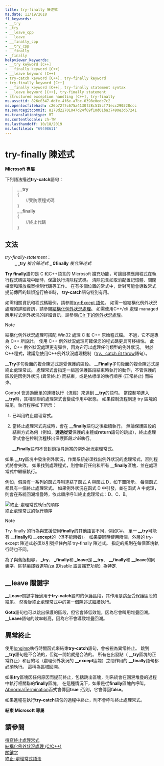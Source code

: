 ```yaml
---
title: try-finally 陳述式
ms.date: 11/19/2018
f1_keywords:
- __try
- _try
- __leave_cpp
- __leave
- __finally_cpp
- __try_cpp
- __finally
- _finally
helpviewer_keywords:
- __try keyword [C++]
- __finally keyword [C++]
- __leave keyword [C++]
- try-catch keyword [C++], try-finally keyword
- try-finally keyword [C++]
- __finally keyword [C++], try-finally statement syntax
- __leave keyword [C++], try-finally statement
- structured exception handling [C++], try-finally
ms.assetid: 826e0347-ddfe-4f6e-a7bc-0398e0edc7c2
ms.openlocfilehash: c26b72f7c675a4130f38c515cf71ecc290328ccc
ms.sourcegitcommit: 8178d22701047d24f69f10d01ba37490e3d67241
ms.translationtype: MT
ms.contentlocale: zh-TW
ms.lasthandoff: 10/18/2019
ms.locfileid: "69498611"
---
```

# <a name="try-finally-statement"></a>try-finally 陳述式

**Microsoft 專屬**

下列語法描述**try-catch**語句：

> **\_ \_try**<br/>
> {<br/>
> &nbsp; &nbsp; &nbsp; &nbsp;//受防護程式碼<br/>
> }<br/>
> **\_ \_finally**<br/>
> {<br/>
> &nbsp; &nbsp; &nbsp; &nbsp;//終止代碼<br/>
> }

## <a name="grammar"></a>文法

*try-finally-statement*：<br/>
&nbsp; &nbsp; &nbsp; &nbsp; **\_ \_try** *複合陳述式* **\_ 0finally** *複合陳述式*

**Try finally**語句是 C 和C++語言的 Microsoft 擴充功能，可讓目標應用程式在執行程式碼區塊中斷時，保證執行清除程式碼。 清除包含如取消配置記憶體、關閉檔案和釋放檔案控制代碼等工作。 在有多個位置的常式中，針對可能會導致常式提前傳回的錯誤進行檢查時， **try-catch**語句特別有用。

如需相關資訊和程式碼範例，請參閱[try-Except 語句](../cpp/try-except-statement.md)。 如需一般結構化例外狀況處理的詳細資訊，請參閱[結構化例外狀況處理](../cpp/structured-exception-handling-c-cpp.md)。 如需使用C++/cli 處理 managed 應用程式例外狀況的詳細資訊，請參閱[/Clr 下的例外狀況處理](../extensions/exception-handling-cpp-component-extensions.md)。

> [!NOTE]
> 結構化例外狀況處理可搭配 Win32 處理 C 和 C++ 原始程式檔。 不過，它不是專為 C++ 所設計。 使用 C++ 例外狀況處理可確保您的程式碼更具可移植性。 此外，C++ 例外狀況處理更有彈性，因為它可以處理任何類型的例外狀況。 對於C++程式，建議您使用C++例外狀況處理機制（[try、catch 和 throw](../cpp/try-throw-and-catch-statements-cpp.md)語句）。

**__Try**子句後面的複合陳述式是受保護的區段。 **__Finally**子句後面的複合陳述式是終止處理常式。 處理常式會指定一組當保護區段結束時執行的動作，不管保護的區段是因例外狀況 (異常終止) 而結束，或是依標準的執行順序 (正常終止) 而結束。

Control 會透過簡單的連續執行（流經）來達到 **__try**的語句。 當控制項進入 **__try**時，其相關聯的處理常式會變成作用中狀態。 如果控制流程到達 try 區塊的結尾，執行程序如下所示：

1. 已叫用終止處理常式。

1. 當終止處理常式完成時，會在 **__finally**語句之後繼續執行。 無論保護區段的結束方式為何（例如，**透過從受**保護的主體或**return**語句的跳出），終止處理常式會在控制流程移出保護區段*之前*執行。

   **__Finally**語句不會封鎖搜尋適當的例外狀況處理常式。

如果 **__try**區塊中發生例外狀況，作業系統必須找出例外狀況的處理常式，否則程式將會失敗。 如果找到處理程式，則會執行任何和所有 **__finally**區塊，並在處理常式中繼續執行。

例如，假設有一系列的函式呼叫連結了函式 A 與函式 D，如下圖所示。 每個函式都具有一個終止處理常式。 如果例外狀況在函式 D 中引發，並在函式 A 中處理，則會在系統回溯堆疊時，依此順序呼叫終止處理常式：D、C、B。

![終止&#45;處理常式執行的順序](../cpp/media/vc38cx1.gif "終止&#45;處理常式執行的順序") <br/>
終止處理常式的執行順序

> [!NOTE]
> Try-finally 的行為與支援使用**finally**的其他語言不同，例如C#。  單一 **__try**可能有 **__finally**和 **__except**的（但不能兩者）。  如果要同時使用兩個，外層的 try-except 陳述式必須以引號括住內部 try-finally 陳述式。  指定的規則在每個區塊執行時也不同。

為了與舊版相容， **_try**、 **_finally**和 **_leave**是 **__try**、 **__finally**和 **__leave**的同義字，除非編譯器選項[/za \(Disable 語言擴充功能）](../build/reference/za-ze-disable-language-extensions.md)為特定.

## <a name="the-__leave-keyword"></a>__leave 關鍵字

**__Leave**關鍵字僅適用于**try-catch**語句的保護區段，其作用是跳至受保護區段的結尾。 然後從終止處理常式中的第一個陳述式繼續執行。

**Goto**語句也可以跳出保護的區段，但它會降低效能，因為它會叫用堆疊回溯。 **__Leave**語句的效率較高，因為它不會導致堆疊回溯。

## <a name="abnormal-termination"></a>異常終止

使用[longjmp](../c-runtime-library/reference/longjmp.md)執行時間函式來結束**try-catch**語句，會被視為異常終止。 跳到 **__try**語句是不合法的，但從一開始就是合法的。 所有在出發點（ **__try**區塊的正常終止）和目的地（處理例外狀況的 **__except**區塊）之間作用的 **__finally**語句都必須執行。 這稱為區域回溯。

如果**try**區塊因任何原因而提前終止，包括跳出區塊，則系統會在回溯堆疊的過程中執行相關聯的**finally**區塊。 在這種情況下，如果是從**finally**區塊內呼叫， [AbnormalTermination](/windows/win32/Debug/abnormaltermination)函式會傳回**true** ;否則，它會傳回**false**。

如果進程在執行**try-catch**語句的過程中終止，則不會呼叫終止處理常式。

**結束 Microsoft 專屬**

## <a name="see-also"></a>請參閱

[撰寫終止處理常式](../cpp/writing-a-termination-handler.md)<br/>
[結構化例外狀況處理 (C/C++)](../cpp/structured-exception-handling-c-cpp.md)<br/>
[關鍵字](../cpp/keywords-cpp.md)<br/>
[終止-處理常式語法](/windows/win32/Debug/termination-handler-syntax)